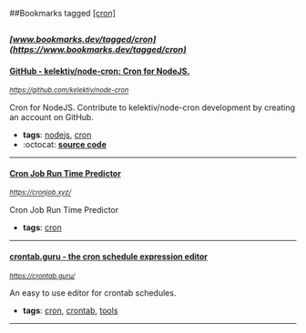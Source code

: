 ##Bookmarks tagged [[cron]](https://www.bookmarks.dev?q=[cron])

_<sup><sup>[www.bookmarks.dev/tagged/cron](https://www.bookmarks.dev/tagged/cron)</sup></sup>_
---
#### [GitHub - kelektiv/node-cron: Cron for NodeJS.](https://github.com/kelektiv/node-cron)
_<sup>https://github.com/kelektiv/node-cron</sup>_

Cron for NodeJS. Contribute to kelektiv/node-cron development by creating an account on GitHub.
* **tags**: [nodejs](../tagged/nodejs.md), [cron](../tagged/cron.md)
* :octocat: **[source code](https://github.com/kelektiv/node-cron)**
---
#### [Cron Job Run Time Predictor](https://cronjob.xyz/)
_<sup>https://cronjob.xyz/</sup>_

Cron Job Run Time Predictor
* **tags**: [cron](../tagged/cron.md)
---
#### [crontab.guru - the cron schedule expression editor](https://crontab.guru/)
_<sup>https://crontab.guru/</sup>_

An easy to use editor for crontab schedules.
* **tags**: [cron](../tagged/cron.md), [crontab](../tagged/crontab.md), [tools](../tagged/tools.md)
---
